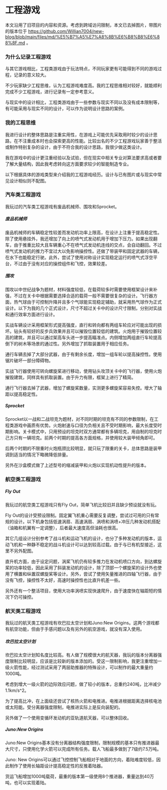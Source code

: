 # 工程游戏

本文沿用了旧项目的内容和资源。考虑到跨域访问限制，本文已去掉图片，带图片的版本位于 https://github.com/Willian7004/new-blog/blob/main/files/md/%E5%B7%A5%E7%A8%8B%E6%B8%B8%E6%88%8F.md 。

### 为什么记录工程游戏

与其它游戏相比，工程类游戏由于玩法特点，不同玩家更有可能得到不同的游戏过程，记录的意义较大。

不少玩家缺少工程思维，认为工程游戏难度高。我的工程思维相对较好，就能顺利完成不少工程游戏，进行记录有一定参考意义。

与现实中的设计相比，工程类游戏由于一些参数与现实不同以及没有成本限制等，有可能采用与现实不同的设计，可以作为说明设计思路的案例。

### 我的工程思维

我进行设计的整体思路是注重实用性，在游戏上可能优先采取用时较少的设计思路，在不注重成本时也会探索更高的性能。比较出名的不少工程游戏玩家善于整活或制作特别复杂的设计，由于不符合我的设计思路，我很少做这类设计。

我在游戏中的设计更注重经验以及试验，但在现实中相关专业对算法要求高或者要了解大量结构，因此我考虑转向这方面要求较少的智能制造专业。

以下根据具体的游戏类型来介绍我的工程游戏经历。设计与已有图片或与现实中常见设计相似则不配图。

### 汽车类工程游戏

我玩过的汽车类工程游戏有废品机械师、围攻和Sprocket。

##### 废品机械师

废品机械师的车辆稳定性较差而发动机功率上限高，在设计上注重于提高稳定性。除了使用悬挂外，我还增加了向上的喷气式发动机用于增加下压力。如果出现翻车，由于推重比较大且车辆重心不在喷气式发动机连线的交点，会自动翻回。不过喷气式发动机的推力不宜过大以免影响操控性。还做了带装甲和固定武器的车辆，在水下也能稳定行驶。此外，尝试了使用对称设计实现稳定运行的喷气式浮空平台，不过由于没有对应的操控组件和飞控，效果较差。

##### 围攻

围攻以中世纪战争为题材，材料强度较低，在载荷较多时需要使用框架设计来补强，不过在关卡中根据需要选择合适的载荷一般不需要很复杂的设计。飞行器方面，热气球由于可控制升降并且多个气球能实现稳定辅助，就采用热气球作为正式设计。以下为我的几个正式设计，尺寸不超过关卡中的设计尺寸限制，分别对实战和通行效率方面进行设计。

实战车辆设计采用框架形式提高强度，直行和转向都有两组车轮应对可能出现的损坏。钻头有较好的反步兵效果并且可以摧毁位置较低的建筑。火炮用于摧毁位置较高的建筑，并且可以通过架高车头进一步提高瞄准点。内侧增加两组直行车轮提高倒下的树木等场景的通过性。另外增加了抓取装置用于相应任务。

通行车辆去掉了大部分武器，由于有剩余长度，增加一组车轮以提高操控性。使用锯片破坏一部分障碍物。

实战飞行器使用可转向螺旋桨进行移动，使用钻头攻顶关卡中的飞行器，使用火炮摧毁建筑，同样具有抓取装置。由于升力有限，框架上进行了精简。

通行飞行器去掉了武器，增加了螺旋桨数量，实测更多螺旋桨容易失控。增大了轴距以提高稳定性。

##### Sprocket

Sprocket以一战和二战坦克为题材，对不同时期的坦克有不同的参数限制，在工程类游戏中画质有优势。火炮射速与口径为负相关且不受时期影响，最大长度受时期影响。关卡模式中，只用预设的坦克时双方通常都有多辆坦克，用自制的坦克时己方只有一辆坦克。前两个时期的提高各方面规格，并使用较大装甲倾角即可。

后两个时期的不限重时火炮瓶颈比较明显，就只玩了限重的关卡，总体思路是装甲调到适当的情况下略微降低排量。

另外在沙盒模式做了上述型号的缩减装甲和火炮以实现机动性提升的版本。

### 航空类工程游戏

##### Fly Out

我玩过的航空类工程游戏只有Fly Out，简单飞机比较旧并且缺少预设就没有玩。

Fly Out的设计受预设限制。固定翼飞机重心需要反复调整，尝试过可用的只有常规的设计。以下机身包括低速涡扇、高速涡扇、涡喷和涡喷+冲压几种发动机搭配（油箱和机翼有一定调整），后者最大速度高但油耗也很高。

其它几组设计分别参考了战斗机和运动飞机的设计，也分了多种发动机的版本，运动飞机和一种静不稳定的战斗机设计可以达到较高过载。由于与已有机型接近，这里不另外配图。

直升机方面，由于设定问题，涡桨飞机仍有较多推力在发动机喷口方向，到达螺旋桨的功率较低，因此采用了斜装发动机的设计，除了顶部一个螺旋桨的设计外也使用了横置和纵置双螺旋桨等设计。另外，尝试了使用矢量推进的四轴飞行器，由于没有飞控，操控性不太好，高速时操控性也比直升机差一些。

另外还有一个整活项目，使用大功率涡喷实现快速爬升，由于速度快在轴距短的情况下仍可操控。

### 航天类工程游戏

我玩过的航天类工程游戏有坎巴拉太空计划和Juno:New Origins。这两个游戏都有航空功能，但由于手感问题以及有另外的航空游戏，就没有深入使用。

##### 坎巴拉太空计划

坎巴拉太空计划知名度比较高。有人做了规模很大的航天器，我玩的版本分离器强度限制比较明显，应该是比较新的版本添加的。受这一限制影响，我更注重增加一级火箭性能，经过测试采用了两层助推器的特殊设计，可以制作的最大重量约1000吨。

考虑到增大一级火箭的边际效应问题，做了较小的版本，总重约240吨，比冲减少1.1km/s^2。

为了提高比冲，在上面级还尝试了核热火箭和电推进。电推进根据距离选择核电池或太阳能。受分离器强度限制，电推进实际上是反向装配的。

另外做了一个使用变循环发动机的亚轨道航天器，可以整体回收。

##### Juno:New Origins

Juno:New Origins基本没有分离器结构强度限制，限制规模的基本只有推进器最大尺寸，只使用化学火箭可以完成所有任务。载人飞船最多做到了7级约7.5万吨。

Juno: New Origins可以通过飞控控制飞船相对于地面的方向，着陆难度较低，因此制作了使用长轴距设计提高稳定性的反推着陆器。

货运飞船增加1000吨载荷，最重的版本第一级使用8个推进器，重量达到40万吨，也可以实现着陆。
